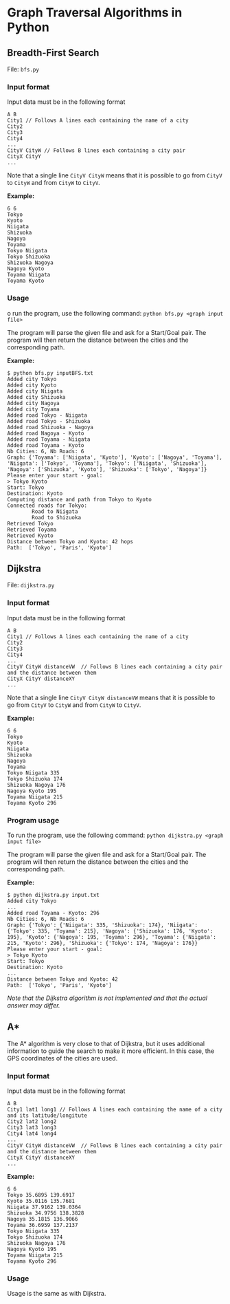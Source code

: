 # Graph Traversal Algorithms in Python

## Breadth-First Search

File: `bfs.py`

### Input format

Input data must be in the following format

```
A B
City1 // Follows A lines each containing the name of a city
City2
City3
City4
...
CityV CityW // Follows B lines each containing a city pair
CityX CityY
...
```

Note that a single line `CityV CityW` means that it is possible to go from `CityV` to `CityW` and from `CityW` to `CityV`.

**Example:**

```
6 6
Tokyo
Kyoto
Niigata
Shizuoka
Nagoya
Toyama
Tokyo Niigata
Tokyo Shizuoka
Shizuoka Nagoya
Nagoya Kyoto
Toyama Niigata
Toyama Kyoto
```

### Usage

o run the program, use the following command: `python bfs.py <graph input file>`

The program will parse the given file and ask for a Start/Goal pair.
The program will then return the distance between the cities and the corresponding path.


**Example:**

```
$ python bfs.py inputBFS.txt 
Added city Tokyo
Added city Kyoto
Added city Niigata
Added city Shizuoka
Added city Nagoya
Added city Toyama
Added road Tokyo - Niigata
Added road Tokyo - Shizuoka
Added road Shizuoka - Nagoya
Added road Nagoya - Kyoto
Added road Toyama - Niigata
Added road Toyama - Kyoto
Nb Cities: 6, Nb Roads: 6
Graph: {'Toyama': ['Niigata', 'Kyoto'], 'Kyoto': ['Nagoya', 'Toyama'], 'Niigata': ['Tokyo', 'Toyama'], 'Tokyo': ['Niigata', 'Shizuoka'], 'Nagoya': ['Shizuoka', 'Kyoto'], 'Shizuoka': ['Tokyo', 'Nagoya']}
Please enter your start - goal:
> Tokyo Kyoto
Start: Tokyo
Destination: Kyoto
Computing distance and path from Tokyo to Kyoto
Connected roads for Tokyo:
        Road to Niigata
        Road to Shizuoka
Retrieved Tokyo
Retrieved Toyama
Retrieved Kyoto
Distance between Tokyo and Kyoto: 42 hops
Path:  ['Tokyo', 'Paris', 'Kyoto']
```

## Dijkstra

File: `dijkstra.py`

### Input format

Input data must be in the following format

```
A B
City1 // Follows A lines each containing the name of a city
City2
City3
City4
...
CityV CityW distanceVW  // Follows B lines each containing a city pair and the distance between them
CityX CityY distanceXY
...
```

Note that a single line `CityV CityW distanceVW` means that it is possible to go from `CityV` to `CityW` and from `CityW` to `CityV`.

**Example:**

```
6 6
Tokyo
Kyoto
Niigata
Shizuoka
Nagoya
Toyama
Tokyo Niigata 335
Tokyo Shizuoka 174
Shizuoka Nagoya 176
Nagoya Kyoto 195
Toyama Niigata 215
Toyama Kyoto 296
```

### Program usage

To run the program, use the following command: `python dijkstra.py <graph input file>`

The program will parse the given file and ask for a Start/Goal pair.
The program will then return the distance between the cities and the corresponding path.

**Example:**

```
$ python dijkstra.py input.txt 
Added city Tokyo
...
Added road Toyama - Kyoto: 296
Nb Cities: 6, Nb Roads: 6
Graph: {'Tokyo': {'Niigata': 335, 'Shizuoka': 174}, 'Niigata': {'Tokyo': 335, 'Toyama': 215}, 'Nagoya': {'Shizuoka': 176, 'Kyoto': 195}, 'Kyoto': {'Nagoya': 195, 'Toyama': 296}, 'Toyama': {'Niigata': 215, 'Kyoto': 296}, 'Shizuoka': {'Tokyo': 174, 'Nagoya': 176}}
Please enter your start - goal:
> Tokyo Kyoto
Start: Tokyo
Destination: Kyoto
...
Distance between Tokyo and Kyoto: 42
Path:  ['Tokyo', 'Paris', 'Kyoto']
```

_Note that the Dijkstra algorithm is not implemented and that the actual answer may differ._

## A*

The A* algorithm is very close to that of Dijkstra, but it uses additional information to guide the search to make it more efficient.
In this case, the GPS coordinates of the cities are used.

### Input format

Input data must be in the following format

```
A B
City1 lat1 long1 // Follows A lines each containing the name of a city and its latitude/longitute
City2 lat2 long2
City3 lat3 long3
City4 lat4 long4
...
CityV CityW distanceVW  // Follows B lines each containing a city pair and the distance between them
CityX CityY distanceXY
...
```

**Example:**

```
6 6
Tokyo 35.6895 139.6917
Kyoto 35.0116 135.7681
Niigata 37.9162 139.0364
Shizuoka 34.9756 138.3828
Nagoya 35.1815 136.9066
Toyama 36.6959 137.2137
Tokyo Niigata 335
Tokyo Shizuoka 174
Shizuoka Nagoya 176
Nagoya Kyoto 195
Toyama Niigata 215
Toyama Kyoto 296
```

### Usage 

Usage is the same as with Dijkstra. 